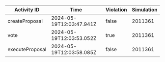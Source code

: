 | Activity ID | Time | Violation | Simulation |
| --- | --- | --- | --- |
| createProposal | 2024-05-19T12:03:47.941Z | false | 2011361 |
| vote | 2024-05-19T12:03:53.052Z | true | 2011361 |
| executeProposal | 2024-05-19T12:03:58.085Z | false | 2011361 |